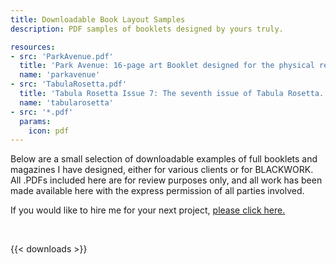 ```yaml
---
title: Downloadable Book Layout Samples
description: PDF samples of booklets designed by yours truly.

resources:
- src: 'ParkAvenue.pdf'
  title: 'Park Avenue: 16-page art Booklet designed for the physical release of the album Park Avenue by Coma Roulette.'
  name: 'parkavenue'
- src: 'TabulaRosetta.pdf'
  title: 'Tabula Rosetta Issue 7: The seventh issue of Tabula Rosetta.'
  name: 'tabularosetta'
- src: '*.pdf'
  params:
    icon: pdf
---
```


Below are a small selection of downloadable examples of full booklets and magazines I have designed, either for various clients or for BLACKWORK. All .PDFs included here are for review purposes only, and all work has been made available here with the express permission of all parties involved.

If you would like to hire me for your next project, [please click here.](/contact)

<br/>

{{< downloads >}}
